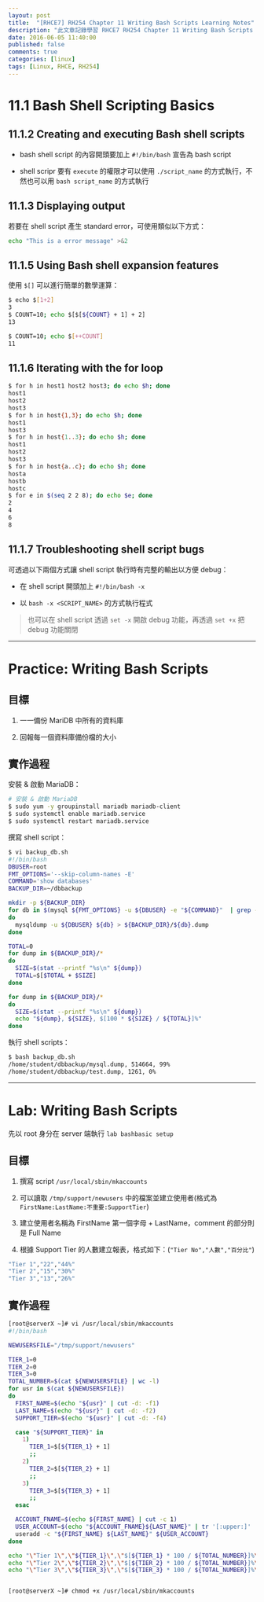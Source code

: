 ```yaml
---
layout: post
title:  "[RHCE7] RH254 Chapter 11 Writing Bash Scripts Learning Notes"
description: "此文章記錄學習 RHCE7 RH254 Chapter 11 Writing Bash Scripts 留下的內容"
date: 2016-06-05 11:40:00
published: false
comments: true
categories: [linux]
tags: [Linux, RHCE, RH254]
---
```


11.1 Bash Shell Scripting Basics
===============================

## 11.1.2 Creating and executing Bash shell scripts

- bash shell script  的內容開頭要加上 `#!/bin/bash` 宣告為 bash script

- shell scripr 要有 `execute` 的權限才可以使用 `./script_name` 的方式執行，不然也可以用 `bash script_name` 的方式執行

## 11.1.3 Displaying output

若要在 shell script 產生 standard error，可使用類似以下方式：

```bash
echo "This is a error message" >&2
```

## 11.1.5 Using Bash shell expansion features

使用 `$[]` 可以進行簡單的數學運算：

```bash
$ echo $[1+2]
3
$ COUNT=10; echo $[$[${COUNT} + 1] + 2]
13

$ COUNT=10; echo $[++COUNT]
11
```

## 11.1.6 Iterating with the for loop

```bash
$ for h in host1 host2 host3; do echo $h; done
host1
host2
host3
$ for h in host{1,3}; do echo $h; done
host1
host3
$ for h in host{1..3}; do echo $h; done
host1
host2
host3
$ for h in host{a..c}; do echo $h; done
hosta
hostb
hostc
$ for e in $(seq 2 2 8); do echo $e; done
2
4
6
8
```

## 11.1.7 Troubleshooting shell script bugs

可透過以下兩個方式讓 shell script 執行時有完整的輸出以方便 debug：

- 在 shell script 開頭加上 `#!/bin/bash -x`

- 以 `bash -x <SCRIPT_NAME>` 的方式執行程式

> 也可以在 shell script 透過 `set -x` 開啟 debug 功能，再透過 `set +x` 把 debug 功能關閉

-------------------------------------------

Practice: Writing Bash Scripts
==============================

## 目標

1. 一一備份 MariDB 中所有的資料庫

2. 回報每一個資料庫備份檔的大小

## 實作過程

安裝 & 啟動 MariaDB：

```bash
# 安裝 & 啟動 MariaDB
$ sudo yum -y groupinstall mariadb mariadb-client
$ sudo systemctl enable mariadb.service
$ sudo systemctl restart mariadb.service
```

撰寫 shell script：

```bash
$ vi backup_db.sh
#!/bin/bash
DBUSER=root
FMT_OPTIONS='--skip-column-names -E'
COMMAND='show databases'
BACKUP_DIR=~/dbbackup

mkdir -p ${BACKUP_DIR}
for db in $(mysql ${FMT_OPTIONS} -u ${DBUSER} -e "${COMMAND}"  | grep -v ^* | grep -v schema)
do
  mysqldump -u ${DBUSER} ${db} > ${BACKUP_DIR}/${db}.dump
done

TOTAL=0
for dump in ${BACKUP_DIR}/*
do
  SIZE=$(stat --printf "%s\n" ${dump})
  TOTAL=$[$TOTAL + $SIZE]
done

for dump in ${BACKUP_DIR}/*
do
  SIZE=$(stat --printf "%s\n" ${dump})
  echo "${dump}, ${SIZE}, $[100 * ${SIZE} / ${TOTAL}]%"
done
```

執行 shell scripts：

```bash
$ bash backup_db.sh
/home/student/dbbackup/mysql.dump, 514664, 99%
/home/student/dbbackup/test.dump, 1261, 0%
```

-------------------------------------------

Lab: Writing Bash Scripts
=========================

先以 root 身分在 server 端執行 `lab bashbasic setup`

## 目標

1. 撰寫 script `/usr/local/sbin/mkaccounts`

2. 可以讀取 `/tmp/support/newusers` 中的檔案並建立使用者(格式為 `FirstName:LastName:不重要:SupportTier`)

3. 建立使用者名稱為 FirstName 第一個字母 + LastName，comment 的部分則是 Full Name

4. 根據 Support Tier 的人數建立報表，格式如下：(`"Tier No","人數","百分比"`)

```bash
"Tier 1","22","44%"
"Tier 2","15","30%"
"Tier 3","13","26%"
```

## 實作過程

```bash
[root@serverX ~]# vi /usr/local/sbin/mkaccounts
#!/bin/bash

NEWUSERSFILE="/tmp/support/newusers"

TIER_1=0
TIER_2=0
TIER_3=0
TOTAL_NUMBER=$(cat ${NEWUSERSFILE} | wc -l)
for usr in $(cat ${NEWUSERSFILE})
do
  FIRST_NAME=$(echo "${usr}" | cut -d: -f1)
  LAST_NAME=$(echo "${usr}" | cut -d: -f2)
  SUPPORT_TIER=$(echo "${usr}" | cut -d: -f4)

  case "${SUPPORT_TIER}" in
    1)
      TIER_1=$[${TIER_1} + 1]
      ;;
    2)
      TIER_2=$[${TIER_2} + 1]
      ;;
    3)
      TIER_3=$[${TIER_3} + 1]
      ;;
  esac

  ACCOUNT_FNAME=$(echo ${FIRST_NAME} | cut -c 1)
  USER_ACCOUNT=$(echo "${ACCOUNT_FNAME}${LAST_NAME}" | tr '[:upper:]' '[:lower:]')
  useradd -c "${FIRST_NAME} ${LAST_NAME}" ${USER_ACCOUNT}
done

echo "\"Tier 1\",\"${TIER_1}\",\"$[${TIER_1} * 100 / ${TOTAL_NUMBER}]%\""
echo "\"Tier 2\",\"${TIER_2}\",\"$[${TIER_2} * 100 / ${TOTAL_NUMBER}]%\""
echo "\"Tier 3\",\"${TIER_3}\",\"$[${TIER_3} * 100 / ${TOTAL_NUMBER}]%\""


[root@serverX ~]# chmod +x /usr/local/sbin/mkaccounts
```
